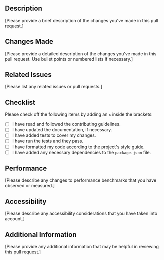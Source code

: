 ## Description

[Please provide a brief description of the changes you've made in this pull request.]

## Changes Made

[Please provide a detailed description of the changes you've made in this pull request. Use bullet points or numbered lists if necessary.]

## Related Issues

[Please list any related issues or pull requests.]

## Checklist

Please check off the following items by adding an `x` inside the brackets:

- [ ] I have read and followed the contributing guidelines.
- [ ] I have updated the documentation, if necessary.
- [ ] I have added tests to cover my changes.
- [ ] I have run the tests and they pass.
- [ ] I have formatted my code according to the project's style guide.
- [ ] I have added any necessary dependencies to the `package.json` file.

## Performance

[Please describe any changes to performance benchmarks that you have observed or measured.]

## Accessibility

[Please describe any accessibility considerations that you have taken into account.]

## Additional Information

[Please provide any additional information that may be helpful in reviewing this pull request.]
